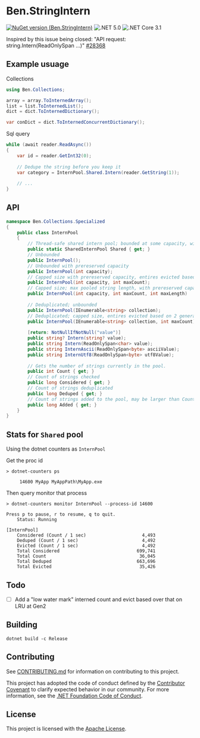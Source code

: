 # Ben.StringIntern

[![NuGet version (Ben.StringIntern)](https://img.shields.io/nuget/v/Ben.StringIntern.svg?style=flat-square)](https://www.nuget.org/packages/Ben.StringIntern/)
![.NET 5.0](https://github.com/benaadams/Ben.StringIntern/workflows/.NET%205.0/badge.svg)
![.NET Core 3.1](https://github.com/benaadams/Ben.StringIntern/workflows/.NET%20Core%203.1/badge.svg)

Inspired by this issue being closed: "API request: string.Intern(ReadOnlySpan<char> ...)" [#28368](https://github.com/dotnet/runtime/issues/28368)

## Example usuage

Collections
```csharp
using Ben.Collections;

array = array.ToInternedArray();
list = list.ToInternedList();
dict = dict.ToInternedDictionary();

var conDict = dict.ToInternedConcurrentDictionary();
```

Sql query
```csharp
while (await reader.ReadAsync())
{
    var id = reader.GetInt32(0);
    
    // Dedupe the string before you keep it
    var category = InternPool.Shared.Intern(reader.GetString(1));
    
    // ...
}
```

## API

```csharp
namespace Ben.Collections.Specialized
{
    public class InternPool
    {
        // Thread-safe shared intern pool; bounded at some capacity, with some max length
        public static SharedInternPool Shared { get; }
        // Unbounded
        public InternPool();
        // Unbounded with prereserved capacity
        public InternPool(int capacity);
        // Capped size with prereserved capacity, entires evicted based on 2 generation LRU
        public InternPool(int capacity, int maxCount);
        // Capped size; max pooled string length, with prereserved capacity, entires evicted based on 2 generation LRU
        public InternPool(int capacity, int maxCount, int maxLength)
        
        // Deduplicated; unbounded
        public InternPool(IEnumerable<string> collection);
        // Deduplicated; capped size, entires evicted based on 2 generation LRU
        public InternPool(IEnumerable<string> collection, int maxCount);
    
        [return: NotNullIfNotNull("value")]
        public string? Intern(string? value);
        public string Intern(ReadOnlySpan<char> value);
        public string InternAscii(ReadOnlySpan<byte> asciiValue);
        public string InternUtf8(ReadOnlySpan<byte> utf8Value);
        
        // Gets the number of strings currently in the pool.
        public int Count { get; }
        // Count of strings checked
        public long Considered { get; }
        // Count of strings deduplicated
        public long Deduped { get; }
        // Count of strings added to the pool, may be larger than Count if there is a maxCount.
        public long Added { get; }
    }
}
```

## Stats for `Shared` pool

Using the dotnet counters as `InternPool`

Get the proc id
```
> dotnet-counters ps

     14600 MyApp MyAppPath\MyApp.exe
```
Then query monitor that process
```
> dotnet-counters monitor InternPool --process-id 14600

Press p to pause, r to resume, q to quit.
    Status: Running

[InternPool]
    Considered (Count / 1 sec)                     4,493
    Deduped (Count / 1 sec)                        4,492
    Evicted (Count / 1 sec)                        4,492
    Total Considered                             699,741
    Total Count                                   36,045
    Total Deduped                                663,696
    Total Evicted                                 35,426
```

## Todo

- [ ] Add a "low water mark" interned count and evict based over that on LRU at Gen2

## Building

`dotnet build -c Release`

## Contributing

See [CONTRIBUTING.md](CONTRIBUTING.md) for information on contributing to this project.

This project has adopted the code of conduct defined by the [Contributor Covenant](http://contributor-covenant.org/) 
to clarify expected behavior in our community. For more information, see the [.NET Foundation Code of Conduct](http://www.dotnetfoundation.org/code-of-conduct).

## License

This project is licensed with the [Apache License](LICENSE).
